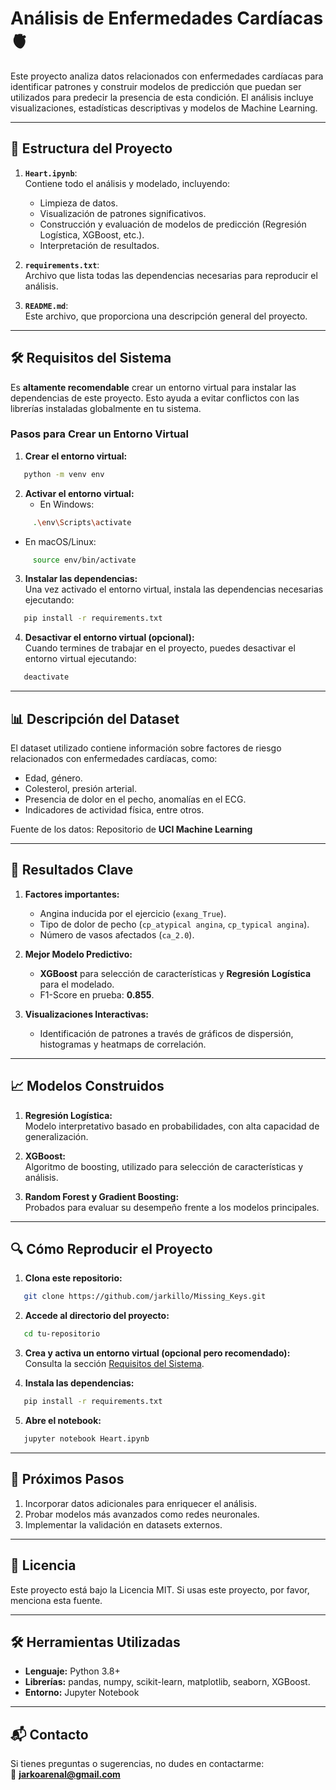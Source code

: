 # Análisis de Enfermedades Cardíacas 🫀

Este proyecto analiza datos relacionados con enfermedades cardíacas para identificar patrones y construir modelos de predicción que puedan ser utilizados para predecir la presencia de esta condición. El análisis incluye visualizaciones, estadísticas descriptivas y modelos de Machine Learning.

---

## 📂 Estructura del Proyecto

1. **`Heart.ipynb`**:  
   Contiene todo el análisis y modelado, incluyendo:
   - Limpieza de datos.
   - Visualización de patrones significativos.
   - Construcción y evaluación de modelos de predicción (Regresión Logística, XGBoost, etc.).
   - Interpretación de resultados.

2. **`requirements.txt`**:  
   Archivo que lista todas las dependencias necesarias para reproducir el análisis. 

3. **`README.md`**:  
   Este archivo, que proporciona una descripción general del proyecto.

---

## 🛠️ Requisitos del Sistema

Es **altamente recomendable** crear un entorno virtual para instalar las dependencias de este proyecto. Esto ayuda a evitar conflictos con las librerías instaladas globalmente en tu sistema.

### Pasos para Crear un Entorno Virtual

1. **Crear el entorno virtual:**  
```bash
   python -m venv env
```

2. **Activar el entorno virtual:**  
   - En Windows:  
```bash
     .\env\Scripts\activate
```
   - En macOS/Linux:  
```bash
     source env/bin/activate
```

3. **Instalar las dependencias:**  
   Una vez activado el entorno virtual, instala las dependencias necesarias ejecutando:  
```bash
   pip install -r requirements.txt
```

4. **Desactivar el entorno virtual (opcional):**  
   Cuando termines de trabajar en el proyecto, puedes desactivar el entorno virtual ejecutando:  
```bash
   deactivate
```

---

## 📊 Descripción del Dataset

El dataset utilizado contiene información sobre factores de riesgo relacionados con enfermedades cardíacas, como:
- Edad, género.
- Colesterol, presión arterial.
- Presencia de dolor en el pecho, anomalías en el ECG.
- Indicadores de actividad física, entre otros.

Fuente de los datos: Repositorio de **UCI Machine Learning**

---

## 🚀 Resultados Clave

1. **Factores importantes:**  
   - Angina inducida por el ejercicio (`exang_True`).
   - Tipo de dolor de pecho (`cp_atypical angina`, `cp_typical angina`).
   - Número de vasos afectados (`ca_2.0`).

2. **Mejor Modelo Predictivo:**  
   - **XGBoost** para selección de características y **Regresión Logística** para el modelado.
   - F1-Score en prueba: **0.855**.

3. **Visualizaciones Interactivas:**  
   - Identificación de patrones a través de gráficos de dispersión, histogramas y heatmaps de correlación.

---

## 📈 Modelos Construidos

1. **Regresión Logística:**  
   Modelo interpretativo basado en probabilidades, con alta capacidad de generalización.

2. **XGBoost:**  
   Algoritmo de boosting, utilizado para selección de características y análisis.

3. **Random Forest y Gradient Boosting:**  
   Probados para evaluar su desempeño frente a los modelos principales.

---

## 🔍 Cómo Reproducir el Proyecto

1. **Clona este repositorio:**  
```bash
   git clone https://github.com/jarkillo/Missing_Keys.git
```
2. **Accede al directorio del proyecto:**  
```bash
   cd tu-repositorio
```
3. **Crea y activa un entorno virtual (opcional pero recomendado):**  
   Consulta la sección [Requisitos del Sistema](#🛠️-Requisitos-del-Sistema).

4. **Instala las dependencias:**  
```bash 
   pip install -r requirements.txt
```
5. **Abre el notebook:**  
```bash
   jupyter notebook Heart.ipynb
```
---

## 📂 Próximos Pasos

1. Incorporar datos adicionales para enriquecer el análisis.
2. Probar modelos más avanzados como redes neuronales.
3. Implementar la validación en datasets externos.

---

## 📄 Licencia

Este proyecto está bajo la Licencia MIT. Si usas este proyecto, por favor, menciona esta fuente.

---

## 🛠️ Herramientas Utilizadas

- **Lenguaje:** Python 3.8+
- **Librerías:** pandas, numpy, scikit-learn, matplotlib, seaborn, XGBoost.
- **Entorno:** Jupyter Notebook

---

## 📬 Contacto

Si tienes preguntas o sugerencias, no dudes en contactarme:  
📧 **jarkoarenal@gmail.com**